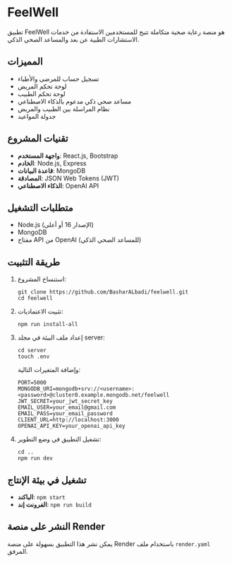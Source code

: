 # FeelWell

تطبيق FeelWell هو منصة رعاية صحية متكاملة تتيح للمستخدمين الاستفادة من خدمات الاستشارات الطبية عن بعد والمساعد الصحي الذكي.

## المميزات

- تسجيل حساب للمرضى والأطباء
- لوحة تحكم المريض
- لوحة تحكم الطبيب
- مساعد صحي ذكي مدعوم بالذكاء الاصطناعي
- نظام المراسلة بين الطبيب والمريض
- جدولة المواعيد

## تقنيات المشروع

- **واجهة المستخدم**: React.js, Bootstrap
- **الخادم**: Node.js, Express
- **قاعدة البيانات**: MongoDB
- **المصادقة**: JSON Web Tokens (JWT)
- **الذكاء الاصطناعي**: OpenAI API

## متطلبات التشغيل

- Node.js (الإصدار 16 أو أعلى)
- MongoDB
- مفتاح API من OpenAI (للمساعد الصحي الذكي)

## طريقة التثبيت

1. استنساخ المشروع:
   ```
   git clone https://github.com/BasharALbadi/feelwell.git
   cd feelwell
   ```

2. تثبيت الاعتماديات:
   ```
   npm run install-all
   ```

3. إعداد ملف البيئة في مجلد server:
   ```
   cd server
   touch .env
   ```
   
   وإضافة المتغيرات التالية:
   ```
   PORT=5000
   MONGODB_URI=mongodb+srv://<username>:<password>@cluster0.example.mongodb.net/feelwell
   JWT_SECRET=your_jwt_secret_key
   EMAIL_USER=your_email@gmail.com
   EMAIL_PASS=your_email_password
   CLIENT_URL=http://localhost:3000
   OPENAI_API_KEY=your_openai_api_key
   ```

4. تشغيل التطبيق في وضع التطوير:
   ```
   cd ..
   npm run dev
   ```

## تشغيل في بيئة الإنتاج

- **الباكند**: `npm start`
- **الفرونت إند**: `npm run build`

## النشر على منصة Render

يمكن نشر هذا التطبيق بسهولة على منصة Render باستخدام ملف `render.yaml` المرفق.
